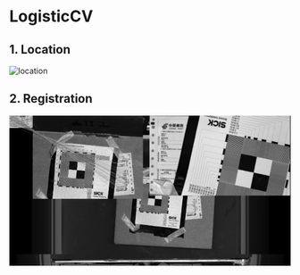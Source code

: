 # LogisticCV
## 1. Location

![location](assets/location.jpg)

## 2. Registration

![registration](assets/registration.png)

